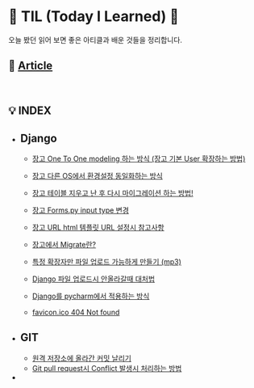 # 👾 TIL (Today I Learned) 👀

오늘 봤던 읽어 보면 좋은 아티클과 배운 것들을 정리합니다.

## 📰 [Article](Article/Article.md)

&nbsp;

## 💡 INDEX

* ## Django

  * [장고 One To One modeling 하는 방식 (장고 기본 User 확장하는 방법)](Django/장고_기본_User_확장하는_방법.md)

  * [장고 다른 OS에서 환경설정 동일화하는 방식](Django/장고_다른_OS에서_환경설정_동일화하는_방식.md)

  * [장고 테이블 지우고 난 후 다시 마이그레이션 하는 방법!](Django/장고_테이블_지우고_난_후_다시_마이그레이션_하는_방법!.md)

  * [장고 Forms.py input type 변경](Django/장고_Forms_py_input_type_변경.md)

  * [장고 URL html 템플릿 URL 설정시 참고사항](Django/장고_URL_html_템플릿_URL_설정시_참고사항.md)

  * [장고에서 Migrate란?](Django/장고에서_Migrate란.md)

  * [특정 확장자만 파일 업로드 가능하게 만들기 (mp3)](Django/특정_확장자만_파일_업로드_가능하게_만들기_(mp3).md)

  * [Django 파일 업로드시 안올라갈때 대처법](Django/Django_파일_업로드시_안올라갈때_대처법.md)

  * [Django를 pycharm에서 적용하는 방식](Django/Django를_pycharm에서_적용하는_방식.md)

  * [favicon.ico 404 Not found](Django/favicon.ico_404_Not_found.md)

    

* ## GIT

  * [원격 저장소에 올라간 커밋 날리기](Git/원격_저장소에_올라간_커밋_날리기.md)
  * [Git pull request시 Conflict 발생시 처리하는 방법](Git/Git_pull_request시_Conflict_발생시_처리하는_방법.md)

* 

